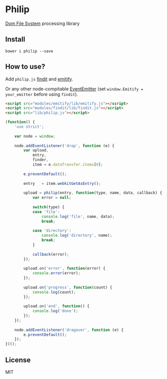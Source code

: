 # Philip

[Dom File System](https://developer.mozilla.org/en-US/docs/Web/API/FileSystem "Dom File System") processing library

## Install

```
bower i philip --save
```

## How to use?

Add `philip.js` [findit](https://github.com/coderaiser/domfs-findit "Find It") and [emitify](https://github.com/coderaiser/emitify "Emitify").

Or any other node-compitable [EventEmitter](https://iojs.org/api/events.html "Events") (set `window.Emitify = your_emitter` before using `findit`).

```html
<script src="modules/emitify/lib/emitify.js"></script>
<script src="modules/findit/lib/findit.js"></script>
<script src="lib/philip.js"></script>
```

```js
(function() {
    'use strict';
    
    var node = window;
    
    node.addEventListener('drop', function (e) {
        var upload,
            entry,
            finder,
            item = e.dataTransfer.items[0];
        
        e.preventDefault();
        
        entry   = item.webkitGetAsEntry();
        
        upload = philip(entry, function(type, name, data, callback) {
            var error = null;
            
            switch(type) {
            case 'file':
                console.log('file', name, data);
                break;
            
            case 'directory':
                console.log('directory', name);
                break;
            }
            
            callback(error);
        });
        
        upload.on('error', function(error) {
            console.error(error);
        });
        
        upload.on('progress', function(count) {
            console.log(count);
        });
        
        upload.on('end', function() {
            console.log('done');
        });
    });
        
    node.addEventListener('dragover', function (e) {
        e.preventDefault();
    });
})();
```

## License

MIT

